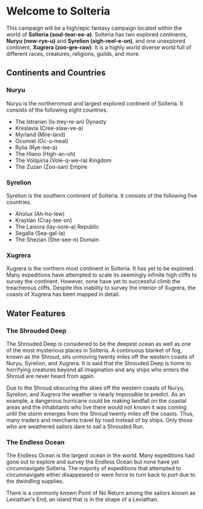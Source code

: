 # Welcome to Solteria   

This campaign will be a high/epic fantasy campaign located within the world of **Solteria (soul-tear-ee-a)**. Solteria has two explored continents, **Nuryu (new-rye-u)** and **Syrelion (sigh-reel-e-on)**, and one unexplored continent, **Xugrera (zoo-gre-raw)**. It is a highly world diverse world full of different races, creatures, religions, guilds, and more. 

## Continents and Countries

### Nuryu

Nuryu is the northernmost and largest explored continent of Solteria. It consists of the following eight countries. 

* The Istrarian (Is-trey-re-an) Dynasty
* Kreslavia (Cree-slaw-ve-a)
* Myrland (Mire-land)
* Ocumiel (Oc-u-meal)
* Rylia (Rye-lee-a)
* The Hiano (High-an-oh)
* The Volquiria (Vole-q-we-ra) Kingdom 
* The Zuzan (Zoo-san) Empire 

### Syrelion 

Syrelion is the southern continent of Solteria. It consists of the following five countries.

* Aholux (Ah-ho-lew)
* Kraytian (Cray-tee-on)
* The Laisora (lay-sore-a) Republic
* Segalla (Sea-gal-la)
* The Shezian (She-see-n) Domain

### Xugrera

Xugrera is the northern most continent in Solteria. It has yet to be explored. Many expeditions have attempted to scale its seemingly infinite high cliffs to survey the continent. However, none have yet to successful climb the treacherous cliffs. Despite this inability to survey the interior of Xugrera, the coasts of Xugrera has been mapped in detail.  

## Water Features

### The Shrouded Deep

The Shrouded Deep is considered to be the deepest ocean as well as one of the most mysterious places in Solteria. A continuous blanket of fog, known as the Shroud, sits unmoving twenty miles off the western coasts of Nuryu, Syrelion, and Xugrera. It is said that the Shrouded Deep is home to horrifying creatures beyond all imagination and any ships who enters the Shroud are never heard from again. 

Due to the Shroud obscuring the skies off the western coasts of Nuryu, Syrelion, and Xugrera the weather is nearly impossible to predict. As an example, a dangerous hurricane could be making landfall on the coastal areas and the inhabitants who live there would not known it was coming until the storm emerges from the Shroud twenty miles off the coasts. Thus, many traders and merchants travel by road instead of by ships. Only those who are weathered sailors dare to sail a Shrouded Run.

### The Endless Ocean

The Endless Ocean is the largest ocean in the world. Many expeditions had gone out to explore and survey the Endless Ocean but none have yet circumnavigate Solteria. The majority of expeditions that attempted to circumnavigate either disappeared or were force to turn back to port due to the dwindling supplies.

There is a commonly known Point of No Return among the sailors known as Leviathan's End, an island that is in the shape of a Leviathan.  


